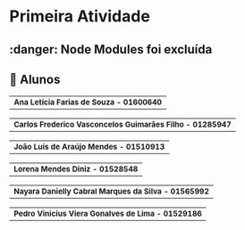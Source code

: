 # Primeira Atividade
## :danger: Node Modules foi excluída
## :handshake: Alunos
<table>
  <tr>
    <td align="center">
      <a>
        <sub>
          <b>Ana Letícia Farias de Souza - 01600640 </b>
        </sub>
      </a>
    </td>
  </tr>
</table>

<table>
  <tr>
    <td align="center">
      <a>
        <sub>
          <b>Carlos Frederico Vasconcelos Guimarães Filho - 01285947 </b>
        </sub>
      </a>
    </td>
  </tr>
</table>

<table>
  <tr>
    <td align="center">
      <a>
        <sub>
          <b> João Luis de Araújo Mendes - 01510913 </b>
        </sub>
      </a>
    </td>
  </tr>
</table>

<table>
  <tr>
    <td align="center">
      <a>
        <sub>
          <b>Lorena Mendes Diniz - 01528548 </b>
        </sub>
      </a>
    </td>
  </tr>
</table>

<table>
  <tr>
    <td align="center">
      <a>
        <sub>
          <b>Nayara Danielly Cabral Marques da Silva - 01565992 </b>
        </sub>
      </a>
    </td>
  </tr>
</table>

<table>
  <tr>
    <td align="center">
      <a>
<!--         <img src="https://avatars.githubusercontent.com/u/56259137?v=4" width="100px;" alt="Foto de Tati Alves no GitHub"/><br> -->
        <sub>
          <b> Pedro Vinicius Viera Gonalves de Lima - 01529186 </b>
        </sub>
      </a>
    </td>
  </tr>
</table>

